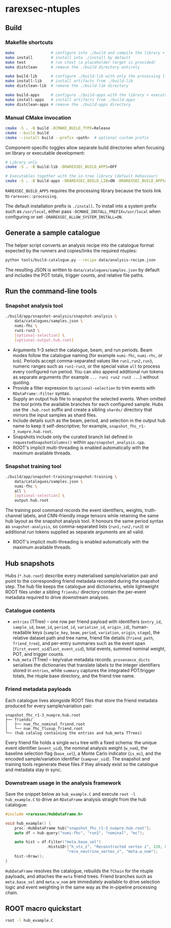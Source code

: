 # rarexsec-ntuples

## Build

### Makefile shortcuts

```bash
make                # configure into ./build and compile the library + tools
make install        # install into ./install by default
make test           # run ctest (a placeholder target is provided)
make distclean      # remove the ./build directory entirely

make build-lib      # configure ./build-lib with only the processing library
make install-lib    # install artifacts from ./build-lib
make distclean-lib  # remove the ./build-lib directory

make build-apps     # configure ./build-apps with the library + executables
make install-apps   # install artifacts from ./build-apps
make distclean-apps # remove the ./build-apps directory
```

### Manual CMake invocation

```bash
cmake -S . -B build -DCMAKE_BUILD_TYPE=Release
cmake --build build
cmake --install build --prefix <path>  # optional custom prefix
```

Component-specific toggles allow separate build directories when focusing on
library or executable development:

```bash
# Library only
cmake -S . -B build-lib -DRAREXSEC_BUILD_APPS=OFF

# Executables together with the in-tree library (default behaviour)
cmake -S . -B build-apps -DRAREXSEC_BUILD_LIB=ON -DRAREXSEC_BUILD_APPS=ON
```

`RAREXSEC_BUILD_APPS` requires the processing library because the tools link
to `rarexsec::processing`.

The default installation prefix is `./install`. To install into a system prefix
such as `/usr/local`, either pass `-DCMAKE_INSTALL_PREFIX=/usr/local` when
configuring or set `-DRAREXSEC_ALLOW_SYSTEM_INSTALL=ON`.

## Generate a sample catalogue

The helper script converts an analysis recipe into the catalogue format expected
by the runners and copies/links the required ntuples:

```bash
python tools/build-catalogue.py --recipe data/analysis-recipe.json
```

The resulting JSON is written to `data/catalogues/samples.json` by default and
includes the POT totals, trigger counts, and
relative file paths.

## Run the command-line tools

### Snapshot analysis tool

```bash
./build/app/snapshot-analysis/snapshot-analysis \
    data/catalogues/samples.json \
    numi-fhc \
    run1-run3 \
    [optional-selection] \
    [optional-output.hub.root]
```

- Arguments 1–3 select the catalogue, beam, and run periods. Beam modes follow
  the catalogue naming (for example `numi-fhc`, `numi-rhc`, or `bnb`). Periods
  accept comma-separated values like `run1,run2,run3`, numeric ranges such as
  `run1-run3`, or the special value `all` to process every configured run
  period. You can also append additional run tokens as separate arguments (for
  example `... run1 run2 run3 ...`) without quoting.
- Provide a filter expression to `optional-selection` to trim events with
  `RDataFrame::Filter` syntax.
- Supply an output hub file to snapshot the selected events. When omitted the
  tool prints the available branches for each configured sample. Hubs use the
  `.hub.root` suffix and create a sibling `shards/` directory that mirrors the
  input samples as shard files.
- Include details such as the beam, period, and selection in the output hub
  name to keep it self-descriptive; for example,
  `snapshot_fhc_r1-3_nuepre.hub.root`.
- Snapshots include only the curated branch list defined in
  `requestedSnapshotColumns()` within `app/snapshot_analysis.cpp`.
- ROOT's implicit multi-threading is enabled automatically with the maximum
  available threads.

### Snapshot training tool

```bash
./build/app/snapshot-training/snapshot-training \
    data/catalogues/samples.json \
    numi-fhc \
    all \
    [optional-selection] \
    output.hub.root
```

The training pool command records the event identifiers, weights, truth-channel
labels, and CNN-friendly image tensors while retaining the same hub layout as
the snapshot analysis tool. It honours the same period syntax as
`snapshot-analysis`, so comma-separated lists (`run1,run2,run3`) or additional
run tokens supplied as separate arguments are all valid.
- ROOT's implicit multi-threading is enabled automatically with the maximum
  available threads.

## Hub snapshots

Hubs (`*.hub.root`) describe every materialised sample/variation pair and point to the corresponding friend metadata recorded during the snapshot step. The hub file keeps the catalogue and dictionaries, while lightweight ROOT files under a sibling `friends/` directory contain the per-event metadata required to drive downstream analyses.

### Catalogue contents

- `entries` (TTree) – one row per friend payload with identifiers (`entry_id`, `sample_id`, `beam_id`, `period_id`, `variation_id`, `origin_id`), human-readable keys (`sample_key`, `beam`, `period`, `variation`, `origin`, `stage`), the relative dataset path and tree name, friend file details (`friend_path`, `friend_tree`), and per-entry summaries such as the event span (`first_event_uid`/`last_event_uid`), total events, summed nominal weight, POT, and trigger counts.
- `hub_meta` (TTree) – key/value metadata records. `provenance_dicts` serialises the dictionaries that translate labels to the integer identifiers stored in `entries`, while `summary` captures the integrated POT/trigger totals, the ntuple base directory, and the friend tree name.

### Friend metadata payloads

Each catalogue lives alongside ROOT files that store the friend metadata produced for every sample/variation pair:

```text
snapshot_fhc_r1-3_nuepre.hub.root
├── friends/
│   ├── nue_fhc_nominal_friend.root
│   └── nue_fhc_fluxup_friend.root
└── (hub catalog containing the entries and hub_meta TTrees)
```

Every friend file holds a single `meta` tree with a fixed schema: the unique event identifier (`event_uid`), the nominal analysis weight (`w_nom`), the baseline selection flag (`base_sel`), a Monte Carlo indicator (`is_mc`), and the encoded sample/variation identifier (`sampvar_uid`). The snapshot and training tools regenerate these files if they already exist so the catalogue and metadata stay in sync.

### Downstream usage in the analysis framework

Save the snippet below as `hub_example.C` and execute `root -l hub_example.C` to drive an `RDataFrame` analysis straight from the hub catalogue:

```cpp
#include <rarexsec/HubDataFrame.h>

void hub_example() {
    proc::HubDataFrame hub{"snapshot_fhc_r1-3_nuepre.hub.root"};
    auto df = hub.query("numi-fhc", "run1", "nominal", "mc");

    auto hist = df.Filter("meta.base_sel")
                  .Histo1D({"h_vtx_z", "Reconstructed vertex z", 120, 0., 600.},
                           "reco_neutrino_vertex_z", "meta.w_nom");
    hist->Draw();
}
```

`HubDataFrame` resolves the catalogue, rebuilds the `TChain` for the ntuple payloads, and attaches the `meta` friend trees. Friend branches such as `meta.base_sel` and `meta.w_nom` are immediately available to drive selection logic and event weighting in the same way as the in-pipeline processing chain.

## ROOT macro quickstart

```bash
root -l hub_example.C
```
